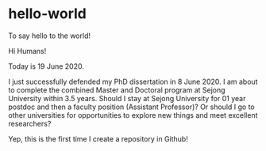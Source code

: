 # hello-world
To say hello to the world!

Hi Humans!

Today is 19 June 2020.

I just successfully defended my PhD dissertation in 8 June 2020.
I am about to complete the combined Master and Doctoral program at Sejong University within 3.5 years.
Should I stay at Sejong University for 01 year postdoc and then a faculty position (Assistant Professor)?
Or should I go to other universities for opportunities to explore new things and meet excellent researchers?

Yep, this is the first time I create a repository in Github!
